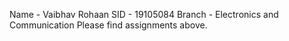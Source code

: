 Name - Vaibhav Rohaan
SID - 19105084
Branch - Electronics and Communication
Please find assignments above.
